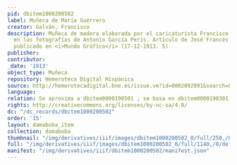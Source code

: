 ```yaml
---
pid: dbitem1000200502
label: Muñeca de María Guerrero
creator: Galván, Francisco
description: Muñeca de madera elaborada por el caricaturista Francisco Galván basada
  en las fotografías de Antonio García Peris. Artículo de José Francés sobre la figura
  publicado en <i>Mundo Gráfico</i> (17-12-1913. 5)
publisher:
contributor:
_date: '1913'
object_type: Muñeca
repository: Hemeroteca Digital Hispánica
source: http://hemerotecadigital.bne.es/issue.vm?id=0002092091&search=&lang=es
language:
relation: Se aproxima a dbitem0000190501 ; se basa en dbitem0000190301
rights: http://creativecommons.org/licenses/by-nc-sa/4.0/
dc: "/dc_records/dbitem1000200502"
order: '15'
layout: damaboba_item
collection: damaboba
thumbnail: "/img/derivatives/iiif/images/dbitem1000200502_0/full/250,/0/default.jpg"
full: "/img/derivatives/iiif/images/dbitem1000200502_0/full/1140,/0/default.jpg"
manifest: "/img/derivatives/iiif/dbitem1000200502/manifest.json"
---
```

